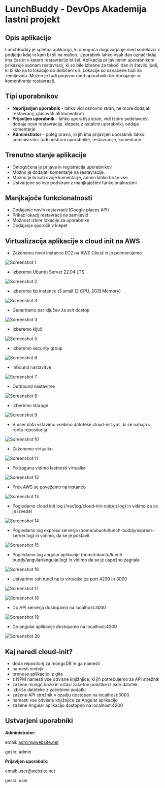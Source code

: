 # LunchBuddy - DevOps Akademija lastni projekt

## Opis aplikacije

LunchBuddy je spletna aplikacija, ki omogoča dogovarjanje med sodelavci v podjetju kdaj in kam bi šli na malico. Uporabnik lahko vsak dan označi kdaj ima čas in v katero restavracijo bi šel. Aplikacija prijavljenim uporabnikom prikazuje seznam restavracij, ki so bile izbrane za tekoči dan in število ljudi, ki bi šlo na to lokacijo ob določeni uri. Lokacije so označene tudi na zemljevidu. Možen je tudi pogovor med uporabniki ter dodajanje in komentiranje restavracij. 

## Tipi uporabnikov
- **Neprijavljen uporabnik** - lahko vidi osnovno stran, ne more dodajati restavracij, glasovati ali komentirati
- **Prijavljen uporabnik** - lahko uporablja stran, vidi izbiro sodelavcev, dodaja nove restavracije, klepeta z ostalimi uporabniki, oddaja komentarje
- **Administrator** - poleg pravic, ki jih ima prijavljen uporabnik lahko administrator tudi odstrani uporabnike, restavracije, komentarje

## Trenutno stanje aplikacije
- Omogočena je prijava in registracija uporabnikov
- Možno je dodajati komentarje na restavracije.
- Možno je brisati svoje komentarje, admin lahko briše vse
- Ustvarjene so vse podstrani z manjkajočimi funkcionalnostmi

## Manjkajoče funkcionalnosti
- Dodajanje novih restavracij (Google places API)
- Prikaz lokacij restavracij na zemljevid
- Možnost izbire lokacije za uporabnike
- Dodajanje sporočil v klepet

## Virtualizacija aplikacije s cloud init na AWS

- Zaženemo novo instanco EC2 na AWS Cloud in jo poimenujemo

![Screenshot 1](docs/screenshots/1_name.png)

- Izberemo Ubuntu Server 22.04 LTS

![Screenshot 2](docs/screenshots/2_os.png)

- Izberemo tip instance t3.small (2 CPU, 2GiB Memory)

![Screenshot 3](docs/screenshots/3_type.png)

- Generiramo par ključev za ssh dostop

![Screenshot 3](docs/screenshots/4_create_key_pair.png)

- Izberemo ključ

![Screenshot 5](docs/screenshots/5_select_key_pair.png)

- Izberemo security group

![Screenshot 6](docs/screenshots/6_select_security.png)

- Inbound nastavitve

![Screenshot 7](docs/screenshots/7_inbound.png)

- Outbound nastavitve

![Screenshot 8](docs/screenshots/8_outbound.png)

- Izberemo storage

![Screenshot 9](docs/screenshots/9_storage.png)

- V user data vstavimo vsebino datoteke cloud-init.yml, ki se nahaja v rootu repositorija

![Screenshot 10](docs/screenshots/10_cloud_init.png)

- Zaženemo virtualko

![Screenshot 11](docs/screenshots/11_launch.png)

- Po zagunu vidimo lastnosti virtualke

![Screenshot 12](docs/screenshots/12_povzetek.png)

- Prek AWS se povežemo na instanco

![Screenshot 13](docs/screenshots/13_connect.png)

- Pogledamo cloud init log (/var/log/cloud-init-output.log) in vidimo da se je izvedel

![Screenshot 14](docs/screenshots/14_cloud_init_success.png)

- Pogledamo log express serverja (home/ubuntu/lunch-buddy/express-server.log) in vidimo, da se je postavil

![Screenshot 15](docs/screenshots/15_express_api_server_success.png)

- Pogledamo log angular aplikacije (home/ubuntu/lunch-buddy/angular/angular.log) in vidimo da se je uspešno zagnala

![Screenshot 16](docs/screenshots/16_angular_success.png)

- Ustvarimo ssh tunel na ip virtualke za port 4200 in 3000

![Screenshot 17](docs/screenshots/17_ssh_tunel_4200.png)

![Screenshot 18](docs/screenshots/18_ssh_tunel_3000.png)

- Do API serverja dostopamo na localhost:3000

![Screenshot 19](docs/screenshots/19_api.png)

- Do angular aplikacije dostopamo na localhost:4200

![Screenshot 20](docs/screenshots/20_angular_app.png)


## Kaj naredi cloud-init?

- doda repositorij za mongoDB in ga namesti
- namesti nodejs
- prenese aplikacijo iz gita
- z NPM namesti vse odvisne knjižnjice, ki jih potrebujemo za API strežnik
- zažene mongo bazo in vstavi začetne podatke iz json datotek
- izbriše datoteke z začetnimi podatki
- zažene API strežnik v ozadju dostopen na localhost:3000
- namesti vse odvisne knjižnjice za Angular aplikacijo
- zažene Angular aplikacijo dostopno na localhost:4200

## Ustvarjeni uporabniki

**Administrator:**

email: admin@website.net

geslo: admin

**Prijavljen uporabnik:**

email: user@website.net

geslo: user
